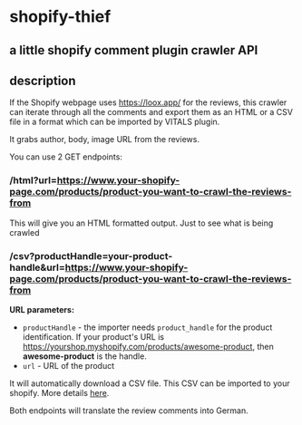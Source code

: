 # shopify-thief
## a little shopify comment plugin crawler API

## description

If the Shopify webpage uses https://loox.app/ for the reviews, this crawler can iterate through all the comments and export them as an HTML or a CSV file in a format which can be imported by VITALS plugin.

It grabs author, body, image URL from the reviews.

You can use 2 GET endpoints:
### /html?url=https://www.your-shopify-page.com/products/product-you-want-to-crawl-the-reviews-from
This will give you an HTML formatted output. Just to see what is being crawled

### /csv?productHandle=your-product-handle&url=https://www.your-shopify-page.com/products/product-you-want-to-crawl-the-reviews-from

**URL parameters:**
- `productHandle` - the importer needs `product_handle` for the product identification. If your product's URL is https://yourshop.myshopify.com/products/awesome-product, then **awesome-product** is the handle.
- `url` - URL of the product

It will automatically download a CSV file.
This CSV can be imported to your shopify. More details [here](https://www.notion.so/How-to-Import-Product-Reviews-from-a-CSV-file-c8a96b601ad044eea968b317e33c097d).

Both endpoints will translate the review comments into German.